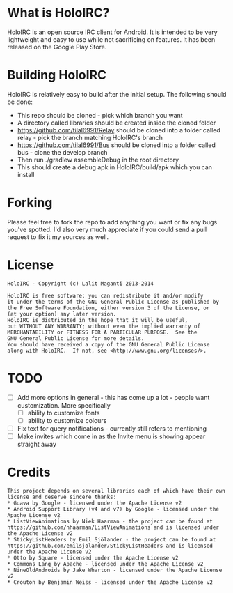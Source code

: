What is HoloIRC?
=====
HoloIRC is an open source IRC client for Android. It is intended to be very lightweight and easy to use while not sacrificing on features. It has been released on the Google Play Store.

Building HoloIRC
=====
HoloIRC is relatively easy to build after the initial setup. The following should be done:
- This repo should be cloned - pick which branch you want
- A directory called libraries should be created inside the cloned folder
- https://github.com/tilal6991/Relay should be cloned into a folder called relay - pick the branch matching HoloIRC's branch
- https://github.com/tilal6991/Bus should be cloned into a folder called bus - clone the develop branch
- Then run ./gradlew assembleDebug in the root directory
- This should create a debug apk in HoloIRC/build/apk which you can install

Forking
=====
Please feel free to fork the repo to add anything you want or fix any bugs you've spotted. I'd also very much appreciate if you could send a pull request to fix it my sources as well.

License
=====
    HoloIRC - Copyright (c) Lalit Maganti 2013-2014

    HoloIRC is free software: you can redistribute it and/or modify
    it under the terms of the GNU General Public License as published by
    the Free Software Foundation, either version 3 of the License, or
    (at your option) any later version.
    HoloIRC is distributed in the hope that it will be useful,
    but WITHOUT ANY WARRANTY; without even the implied warranty of
    MERCHANTABILITY or FITNESS FOR A PARTICULAR PURPOSE.  See the
    GNU General Public License for more details.
    You should have received a copy of the GNU General Public License
    along with HoloIRC.  If not, see <http://www.gnu.org/licenses/>.


TODO
====
- [ ] Add more options in general - this has come up a lot - people want customization. More specifically
    - [ ] ability to customize fonts
    - [ ] ability to customize colours
- [ ] Fix text for query notifications - currently still refers to mentioning
- [ ] Make invites which come in as the Invite menu is showing appear straight away

Credits
=====
    This project depends on several libraries each of which have their own license and deserve sincere thanks:
    * Guava by Google - licensed under the Apache License v2
    * Android Support Library (v4 and v7) by Google - licensed under the Apache License v2
    * ListViewAnimations by Niek Haarman - the project can be found at https://github.com/nhaarman/ListViewAnimations and is licensed under the Apache License v2
    * StickyListHeaders by Emil Sjölander - the project can be found at https://github.com/emilsjolander/StickyListHeaders and is licensed under the Apache License v2
    * Otto by Square - licensed under the Apache License v2
    * Commons Lang by Apache - licensed under the Apache License v2
    * NineOldAndroids by Jake Wharton - licensed under the Apache License v2
    * Crouton by Benjamin Weiss - licensed under the Apache License v2
